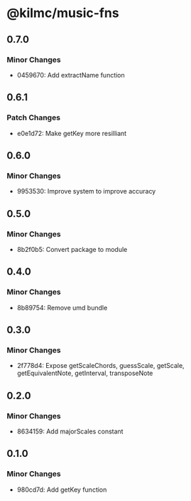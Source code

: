 # @kilmc/music-fns

## 0.7.0

### Minor Changes

- 0459670: Add extractName function

## 0.6.1

### Patch Changes

- e0e1d72: Make getKey more resilliant

## 0.6.0

### Minor Changes

- 9953530: Improve system to improve accuracy

## 0.5.0

### Minor Changes

- 8b2f0b5: Convert package to module

## 0.4.0

### Minor Changes

- 8b89754: Remove umd bundle

## 0.3.0

### Minor Changes

- 2f778d4: Expose getScaleChords, guessScale, getScale, getEquivalentNote, getInterval, transposeNote

## 0.2.0

### Minor Changes

- 8634159: Add majorScales constant

## 0.1.0

### Minor Changes

- 980cd7d: Add getKey function
